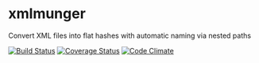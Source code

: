 xmlmunger
=========

Convert XML files into flat hashes with automatic naming via nested paths

[![Build Status](https://travis-ci.org/robertzk/xmlmunger.svg?branch=master)](https://travis-ci.org/robertzk/xmlmunger)
[![Coverage Status](https://coveralls.io/repos/robertzk/xmlmunger/badge.png)](https://coveralls.io/r/robertzk/xmlmunger)
[![Code Climate](https://codeclimate.com/github/robertzk/xmlmunger.png)](https://codeclimate.com/github/robertzk/xmlmunger)
